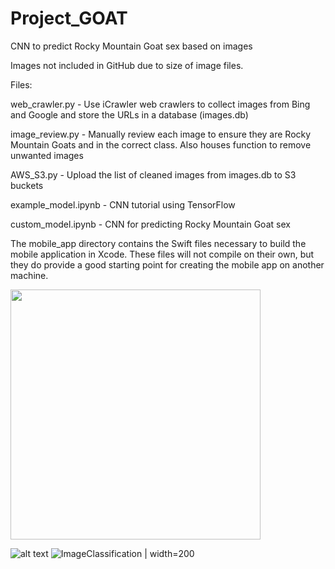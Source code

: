 # Project_GOAT
CNN to predict Rocky Mountain Goat sex based on images

Images not included in GitHub due to size of image files.

Files:


web_crawler.py - Use iCrawler web crawlers to collect images from Bing and Google and store the URLs in a database (images.db)

image_review.py - Manually review each image to ensure they are Rocky Mountain Goats and in the correct class. Also houses function to remove unwanted images

AWS_S3.py - Upload the list of cleaned images from images.db to S3 buckets

example_model.ipynb - CNN tutorial using TensorFlow

custom_model.ipynb - CNN for predicting Rocky Mountain Goat sex

The mobile_app directory contains the Swift files necessary to build the mobile application in Xcode. These files will not compile on their own, but they do provide a good starting point for creating the mobile app on another machine.

<img src="https://github.com/trevor-leach803/Project_GOAT/blob/main/mobile_app/app_screenshots/ImageClassification.PNG" width="400" />

![alt text](https://github.com/trevor-leach803/Project_GOAT/blob/main/mobile_app/app_screenshots/ImageClassification.PNG)
![ImageClassification](https://github.com/trevor-leach803/Project_GOAT/assets/112582435/0f1c02c8-f663-4dc0-af09-92d7262e205e) | width=200
